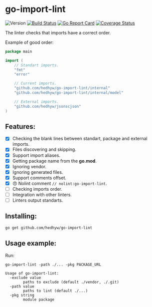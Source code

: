 # go-import-lint

![Version](https://img.shields.io/github/v/tag/hedhyw/go-import-lint)
[![Build Status](https://travis-ci.org/hedhyw/go-import-lint.svg?branch=master)](https://travis-ci.org/hedhyw/go-import-lint)
[![Go Report Card](https://goreportcard.com/badge/github.com/hedhyw/go-import-lint)](https://goreportcard.com/report/github.com/hedhyw/go-import-lint)
[![Coverage Status](https://coveralls.io/repos/github/hedhyw/go-import-lint/badge.svg?branch=master)](https://coveralls.io/github/hedhyw/go-import-lint?branch=master)

The linter checks that imports have a correct order.

Example of good order:

<!-- ReadmeExample -->
```go
package main

import (
    // Standart imports.
    "fmt"
    "error"

    // Current imports.
    "github.com/hedhyw/go-import-lint/internal"
    "github.com/hedhyw/go-import-lint/internal/model"

    // External imports.
    "github.com/hedhyw/jsonscjson"
)
```
<!-- /ReadmeExample -->

## Features:

- [x] Checking the blank lines between standart, package and external imports.
- [x] Files discovering and skipping.
- [x] Support import aliases.
- [x] Getting package name from the **go.mod**.
- [x] Ignoring vendor.
- [x] Ignoring generated files.
- [x] Support comments offset.
- [x] 😠 Nolint comment `// nolint:go-import-lint`.
- [ ] Checking imports order.
- [ ] Integration with other linters.
- [ ] Linters output standarts.

## Installing:

```sh
go get github.com/hedhyw/go-import-lint
```

## Usage example:

Run:

`go-import-lint -path ./... -pkg PACKAGE_URL`

```
Usage of go-import-lint:
  -exclude value
        paths to exclude (default ./vendor, ./.git)
  -path value
        paths to lint (default ./...)
  -pkg string
        module package
```
